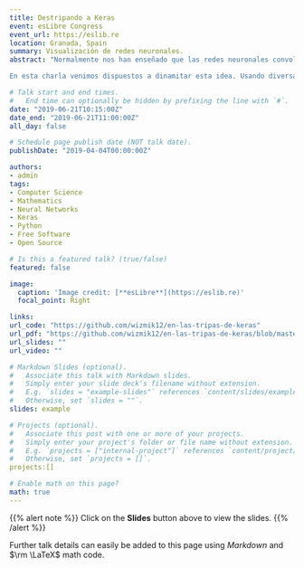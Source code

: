 ```yaml
---
title: Destripando a Keras
event: esLibre Congress 
event_url: https://eslib.re
location: Granada, Spain
summary: Visualización de redes neuronales.
abstract: "Normalmente nos han enseñado que las redes neuronales convolucionales son muy buenas clasificando objetos, de hecho se podría decir que son excepcionales clasificando perros y gatos. Sin embargo, debido a la complejidad de estos modelos, su interpretabilidad es escasa y son conocidos como modelos de caja negra: solamente se conoce la entrada y la salida pero no qué ocurre dentro.

En esta charla venimos dispuestos a dinamitar esta idea. Usando diversas librerías de aprendizaje automático, vamos explicar cual es el funcionamiento de estos modelos y entender su mecanismo gracias a distintas visualizaciones. "

# Talk start and end times.
#   End time can optionally be hidden by prefixing the line with `#`.
date: "2019-06-21T10:15:00Z"
date_end: "2019-06-21T11:00:00Z"
all_day: false

# Schedule page publish date (NOT talk date).
publishDate: "2019-04-04T00:00:00Z"

authors: 
- admin
tags:
- Computer Science
- Mathematics
- Neural Networks
- Keras
- Python
- Free Software
- Open Source

# Is this a featured talk? (true/false)
featured: false

image:
  caption: 'Image credit: [**esLibre**](https://eslib.re)'
  focal_point: Right

links:
url_code: "https://github.com/wizmik12/en-las-tripas-de-keras"
url_pdf: "https://github.com/wizmik12/en-las-tripas-de-keras/blob/master/Destripando%20Keras%20Eslibre.pdf"
url_slides: ""
url_video: ""

# Markdown Slides (optional).
#   Associate this talk with Markdown slides.
#   Simply enter your slide deck's filename without extension.
#   E.g. `slides = "example-slides"` references `content/slides/example-slides.md`.
#   Otherwise, set `slides = ""`.
slides: example

# Projects (optional).
#   Associate this post with one or more of your projects.
#   Simply enter your project's folder or file name without extension.
#   E.g. `projects = ["internal-project"]` references `content/project/deep-learning/index.md`.
#   Otherwise, set `projects = []`.
projects:[]

# Enable math on this page?
math: true
---
```


{{% alert note %}}
Click on the **Slides** button above to view the slides.
{{% /alert %}}



Further talk details can easily be added to this page using *Markdown* and $\rm \LaTeX$ math code.
